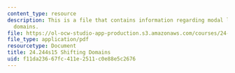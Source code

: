 ```yaml
---
content_type: resource
description: This is a file that contains information regarding modal logic shifting
  domains.
file: https://ol-ocw-studio-app-production.s3.amazonaws.com/courses/24-244-modal-logic-spring-2015/f11da23667fc411e2511c0e88e5c2676_MIT24_244S15_Shifting.pdf
file_type: application/pdf
resourcetype: Document
title: 24.244s15 Shifting Domains
uid: f11da236-67fc-411e-2511-c0e88e5c2676
---
```


